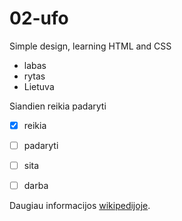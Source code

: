 # 02-ufo
Simple design, learning HTML and CSS

- labas
- rytas
- Lietuva

Siandien reikia padaryti
- [x] reikia
- [ ] padaryti
- [ ] sita
- [ ] darba


Daugiau informacijos [wikipedijoje](https://www.wikipedia.org/).
